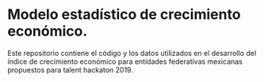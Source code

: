 # Modelo estadístico de crecimiento económico.
Este repositorio contiene el código y los datos utilizados en el desarrollo del índice de crecimiento económico para entidades federativas mexicanas propuestos para talent hackaton 2019.
